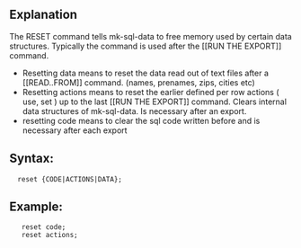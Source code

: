 ## Explanation


The RESET command tells mk-sql-data to free memory used by certain data structures. Typically the command is used after the [[RUN THE EXPORT]] command. 

- Resetting data means to reset the data read out of text files after a [[READ..FROM]] command. (names, prenames, zips, cities etc)
- Resetting actions means to reset the earlier defined per row actions ( use, set ) up to the last [[RUN THE EXPORT]] command. Clears internal data structures of mk-sql-data. Is necessary after an export.
- resetting code means to clear the sql code written before and is necessary after each export


## Syntax:

```
  reset {CODE|ACTIONS|DATA};  
```

## Example:

```
   reset code;
   reset actions;  
```

